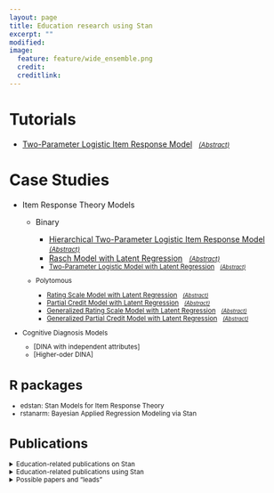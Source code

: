 ```yaml
---
layout: page
title: Education research using Stan
excerpt: ""
modified: 
image:
  feature: feature/wide_ensemble.png
  credit: 
  creditlink: 
---
```


# Tutorials
* [Two-Parameter Logistic Item Response Model](case-studies/tutorial_twopl.html) &nbsp; <small>[_(Abstract)_](../documentation/case-studies#two-parameter-logistic-item-response-model)</small>

# Case Studies
* Item Response Theory Models
  * Binary 
    * [Hierarchical Two-Parameter Logistic Item Response Model](case-studies/hierarchical_2pl.html) &nbsp; <small>[_(Abstract)_](../documentation/case-studies#hierarchical-two-parameter-logistic-item-response-model)</small>
    * [Rasch Model with Latent Regression](case-studies/rasch_latent_reg.html) &nbsp; <small>[_(Abstract)_](../documentation/case-studies#rasch-model-with-latent-regression)
    * [Two-Parameter Logistic Model with Latent Regression](case-studies/2pl_latent_reg.html) &nbsp; <small>[_(Abstract)_](../documentation/case-studies#two-parameter-logistic-model-with-latent-regression)</small>

  * Polytomous
    * [Rating Scale Model with Latent Regression](case-studies/rsm_latent_reg.html) &nbsp; <small>[_(Abstract)_](../documentation/case-studies#rating-scale-model-with-latent-regression)</small>
    * [Partial Credit Model with Latent Regression](case-studies/pcm_latent_reg.html) &nbsp; <small>[_(Abstract)_](../documentation/case-studies#partial-credit-model-with-latent-regression)</small>
    * [Generalized Rating Scale Model with Latent Regression](case-studies/grsm_latent_reg.html) &nbsp; <small>[_(Abstract)_](../documentation/case-studies#generalized-rating-scale-model-with-latent-regression)</small>
    * [Generalized Partial Credit Model with Latent Regression](case-studies/gpcm_latent_reg.html) &nbsp; <small>[_(Abstract)_](../documentation/case-studies#generalized-partial-credit-model-with-latent-regression)</small>

* Cognitive Diagnosis Models
    * [DINA with independent attributes]
    * [Higher-oder DINA]

# R packages
* edstan: Stan Models for Item Response Theory
* rstanarm: Bayesian Applied Regression Modeling via Stan

# Publications
<details>
<summary>Education-related publications on Stan</summary><p>
* Robert L. Grant, Daniel C. Furr, Bob Carpenter, and Andrew Gelman. 2016. Fitting Bayesian
item response models in Stata and Stan. arXiv 1601.03443.

* Andrew Gelman, Daniel Lee, and Jiqiang Guo. 2016. Stan: A probabilistic programming language for Bayesian inference and optimization. Journal of Educational and Behavioral Statistics.
</p></details>

<details>
<summary>Education-related publications using Stan</summary><p>
* Gale, Julia, et al. "Student nurse selection and predictability of academic success:
The Multiple Mini Interview project." Nurse Education Today 40 (2016): 123-127.


* Tan, Jessica Yik Chian. 2013. Mathematical modelling and statistical analysis of
school-based student performance data. Thesis. School of Mathematical Sciences.
University of Adelaide. https://digital.library.adelaide.edu.au/dspace/handle/2440/83277

</p></details>

<details>
<summary>Possible papers and “leads”</summary><p>
* Johan Braeken at CEMO, Norway 

* Bayesian Estimation of a Null Category in a Constructed-Response Item
Yong He, Ruitao Liu, Zhongmin Cui (NCME presentation)

* http://scholar.princeton.edu/sites/default/files/bstewart/files/tensorreg.pdf

* http://www.thoughtfill.com/docs/yurovsky_doyle_frank_ur.pdf


* Jonathan M. Fawcett and Michael A. Lawrence and Tracy L. Taylor. 2016.
The representational consequences of intentional forgetting:
Impairments to both the probability and fidelity of long-term memory.
Journal Of Experimental Psychology: General 145(1):56–81.

* Nicenboim, Bruno, Pavel Logačev, Carolina Gattei, and Shravan Vasishth.
2016. When high-capacity readers slow down and low-capacity readers
speed up: Working memory differences in unbounded dependencies.
Frontiers in Psychology, Special Issue on Encoding and Navigating
Linguistic Representations in Memory (in press).
</p>

</details>